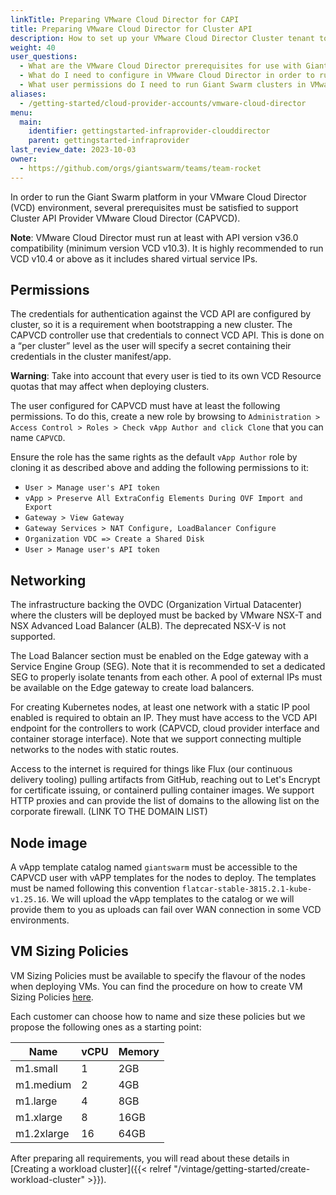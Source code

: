 ```yaml
---
linkTitle: Preparing VMware Cloud Director for CAPI
title: Preparing VMware Cloud Director for Cluster API
description: How to set up your VMware Cloud Director Cluster tenant to run Giant Swarm management clusters and workload clusters under your jurisdiction.
weight: 40
user_questions:
  - What are the VMware Cloud Director prerequisites for use with Giant Swarm?
  - What do I need to configure in VMware Cloud Director in order to run Giant Swarm clusters?
  - What user permissions do I need to run Giant Swarm clusters in VMware Cloud Director?
aliases:
  - /getting-started/cloud-provider-accounts/vmware-cloud-director
menu:
  main:
    identifier: gettingstarted-infraprovider-clouddirector
    parent: gettingstarted-infraprovider
last_review_date: 2023-10-03
owner:
  - https://github.com/orgs/giantswarm/teams/team-rocket
---
```

In order to run the Giant Swarm platform in your VMware Cloud Director (VCD) environment, several prerequisites must be satisfied to support Cluster API Provider VMware Cloud Director (CAPVCD).

__Note__: VMware Cloud Director must run at least with API version v36.0 compatibility (minimum version VCD v10.3). It is highly recommended to run VCD v10.4 or above as it includes shared virtual service IPs.

## Permissions

The credentials for authentication against the VCD API are configured by cluster, so it is a requirement when bootstrapping a new cluster. The CAPVCD controller use that credentials to connect VCD API. This is done on a “per cluster” level as the user will specify a secret containing their credentials in the cluster manifest/app. 

__Warning__: Take into account that every user is tied to its own VCD Resource quotas that may affect when deploying clusters.


The user configured for CAPVCD must have at least the following permissions. To do this, create a new role by browsing to `Administration > Access Control > Roles > Check vApp Author and click Clone` that you can name `CAPVCD`.

Ensure the role has the same rights as the default `vApp Author` role by cloning it as described above and adding the following permissions to it:

* `User > Manage user's API token`
* `vApp > Preserve All ExtraConfig Elements During OVF Import and Export`
* `Gateway > View Gateway`
* `Gateway Services > NAT Configure, LoadBalancer Configure`
* `Organization VDC => Create a Shared Disk`
* `User > Manage user's API token`

## Networking

The infrastructure backing the OVDC (Organization Virtual Datacenter) where the clusters will be deployed must be backed by VMware NSX-T and NSX Advanced Load Balancer (ALB). The deprecated NSX-V is not supported.

The Load Balancer section must be enabled on the Edge gateway with a Service Engine Group (SEG). Note that it is recommended to set a dedicated SEG to properly isolate tenants from each other. A pool of external IPs must be available on the Edge gateway to create load balancers.

For creating Kubernetes nodes, at least one network with a static IP pool enabled is required to obtain an IP. They must have access to the VCD API endpoint for the controllers to work (CAPVCD, cloud provider interface and container storage interface). Note that we support connecting multiple networks to the nodes with static routes.

Access to the internet is required for things like Flux (our continuous delivery tooling) pulling artifacts from GitHub, reaching out to Let's Encrypt for certificate issuing, or containerd pulling container images. We support HTTP proxies and can provide the list of domains to the allowing list on the corporate firewall. (LINK TO THE DOMAIN LIST)



## Node image

A vApp template catalog named `giantswarm` must be accessible to the CAPVCD user with vAPP templates for the nodes to deploy. The templates must be named following this convention `flatcar-stable-3815.2.1-kube-v1.25.16`. We will upload the vApp templates to the catalog or we will provide them to you as uploads can fail over WAN connection in some VCD environments.

## VM Sizing Policies

VM Sizing Policies must be available to specify the flavour of the nodes when deploying VMs. You can find the procedure on how to create VM Sizing Policies [here](https://docs.vmware.com/en/VMware-Cloud-Director/10.4/VMware-Cloud-Director-Service-Provider-Admin-Portal-Guide/GUID-F6719175-7A29-42CA-BB00-A6BDC22B3EEC.html).

Each customer can choose how to name and size these policies but we propose the following ones as a starting point:

| Name | vCPU | Memory |
|------|------|--------|
| m1.small | 1 | 2GB |
| m1.medium | 2 | 4GB |
| m1.large | 4 | 8GB |
| m1.xlarge | 8 | 16GB |
| m1.2xlarge | 16 | 64GB |


After preparing all requirements, you will read about these details in [Creating a workload cluster]({{< relref "/vintage/getting-started/create-workload-cluster" >}}).

